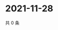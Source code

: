 # 2021-11-28

共 0 条

<!-- BEGIN WEIBO -->
<!-- 最后更新时间 Sun Nov 28 2021 23:08:44 GMT+0800 (China Standard Time) -->

<!-- END WEIBO -->
